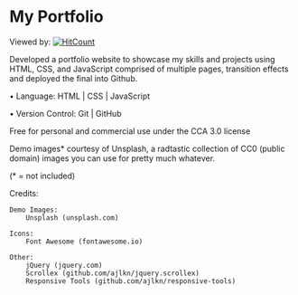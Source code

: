 # My Portfolio
Viewed by: [![HitCount](http://hits.dwyl.com/rishabhgarhewal/rishabhgarhewalgithubio.svg)](http://hits.dwyl.com/rishabhgarhewal/rishabhgarhewalgithubio)

Developed a portfolio website to showcase my skills and projects using HTML, CSS, and JavaScript comprised of multiple pages, transition effects and deployed the final into Github.

• Language: HTML | CSS | JavaScript

• Version Control: Git | GitHub

Free for personal and commercial use under the CCA 3.0 license

Demo images* courtesy of Unsplash, a radtastic collection of CC0 (public domain) images
you can use for pretty much whatever.

(* = not included)

Credits:

	Demo Images:
		Unsplash (unsplash.com)

	Icons:
		Font Awesome (fontawesome.io)

	Other:
		jQuery (jquery.com)
		Scrollex (github.com/ajlkn/jquery.scrollex)
		Responsive Tools (github.com/ajlkn/responsive-tools)

